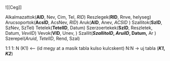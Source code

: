 ![[Ceg]]

Alkalmazattok(**AID**, Nev, Cim, Tel, *RID*)
Reszlegek(**RID**, Rnve, helyseg)
Arucsoportok(**AcsID**, AcsNev, *RID*)
Aruk(**AID**, Anev, *ACSID* )
Szallitok(**SzID**, SzNev, SzTel)
Tetelek(**TetelID**, Datum)
Szerzoertekek(**SzID**, Reszletek, Datum, *VeviID*)
Vevok(**VID**, Unev, )
Szallit(***SzallitoID*, *AruiID*, Datum,** Ar )
Szerepel(*Aruid*, *TetelID*, Rend, Szal)

1:1
1: N (K1)  <-- (id megy at a masik tabla kulso kulcskent)
N:N -> uj tabla (***K1*, *K2***)